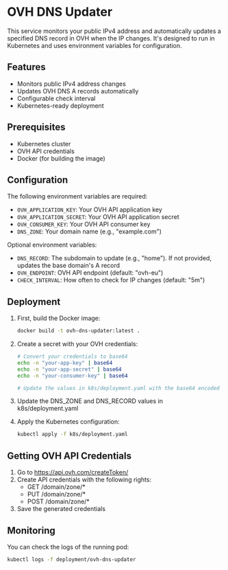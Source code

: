 # OVH DNS Updater

This service monitors your public IPv4 address and automatically updates a specified DNS record in OVH when the IP changes. It's designed to run in Kubernetes and uses environment variables for configuration.

## Features

- Monitors public IPv4 address changes
- Updates OVH DNS A records automatically
- Configurable check interval
- Kubernetes-ready deployment

## Prerequisites

- Kubernetes cluster
- OVH API credentials
- Docker (for building the image)

## Configuration

The following environment variables are required:

- `OVH_APPLICATION_KEY`: Your OVH API application key
- `OVH_APPLICATION_SECRET`: Your OVH API application secret
- `OVH_CONSUMER_KEY`: Your OVH API consumer key
- `DNS_ZONE`: Your domain name (e.g., "example.com")

Optional environment variables:

- `DNS_RECORD`: The subdomain to update (e.g., "home"). If not provided, updates the base domain's A record
- `OVH_ENDPOINT`: OVH API endpoint (default: "ovh-eu")
- `CHECK_INTERVAL`: How often to check for IP changes (default: "5m")

## Deployment

1. First, build the Docker image:
   ```bash
   docker build -t ovh-dns-updater:latest .
   ```

2. Create a secret with your OVH credentials:
   ```bash
   # Convert your credentials to base64
   echo -n "your-app-key" | base64
   echo -n "your-app-secret" | base64
   echo -n "your-consumer-key" | base64

   # Update the values in k8s/deployment.yaml with the base64 encoded values
   ```

3. Update the DNS_ZONE and DNS_RECORD values in k8s/deployment.yaml

4. Apply the Kubernetes configuration:
   ```bash
   kubectl apply -f k8s/deployment.yaml
   ```

## Getting OVH API Credentials

1. Go to https://api.ovh.com/createToken/
2. Create API credentials with the following rights:
   - GET /domain/zone/*
   - PUT /domain/zone/*
   - POST /domain/zone/*
3. Save the generated credentials

## Monitoring

You can check the logs of the running pod:
```bash
kubectl logs -f deployment/ovh-dns-updater
```
